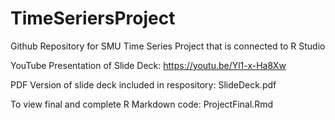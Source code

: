 # TimeSeriersProject
Github Repository for SMU Time Series Project that is connected to R Studio

YouTube Presentation of Slide Deck: https://youtu.be/Yl1-x-Ha8Xw

PDF Version of slide deck included in respository: SlideDeck.pdf

To view final and complete R Markdown code: ProjectFinal.Rmd
